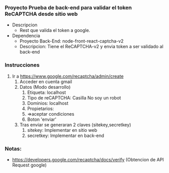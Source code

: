 ### Proyecto Prueba de back-end  para validar el token ReCAPTCHA desde sitio web
* Descripcion
    * Rest que  valida el token a google.
* Dependencia
    * Proyecto Back-End: node-front-react-captcha-v2
    * Descripcion: Tiene el ReCAPTCHA-v2 y envia token a ser validado al back-end

### Instrucciones
1. Ir a https://www.google.com/recaptcha/admin/create
   1. Acceder en cuenta gmail
   2. Datos (Modo desarrollo)
      1. Etiqueta: localhost
      2. Tipo de reCAPTCHA: Casilla No soy un robot
      3. Dominios: localhost
      4. Propietarios: <correos>
      5. =>aceptar condiciones
      6. Boton 'enviar'
   3. Tras enviar se generaran 2 claves (sitekey,secretkey)
      1. sitekey: Implementar en sitio web
      2. secretkey: Implementar en back-end

### Notas:
* https://developers.google.com/recaptcha/docs/verify (Obtencion de API Request google)

[//]: # (* https://mkyong.com/java8/java-8-how-to-format-localdatetime/ &#40;Datetime&#41;)
[//]: # (* https://www.baeldung.com/spring-resttemplate-post-json &#40;resttemplate&#41;)
[//]: # (* https://www.youtube.com/watch?v=HUlLj6Do1Cs &#40;How to Integrate Google reCAPTCHA v2 in Spring Boot&#41; &#40;Me sirvio para sacar la idea central&#41;)
